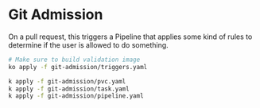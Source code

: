 # Git Admission

On a pull request, this triggers a Pipeline that applies some kind of rules
to determine if the user is allowed to do something.

```bash
# Make sure to build validation image
ko apply -f git-admission/triggers.yaml

k apply -f git-admission/pvc.yaml
k apply -f git-admission/task.yaml
k apply -f git-admission/pipeline.yaml
```

